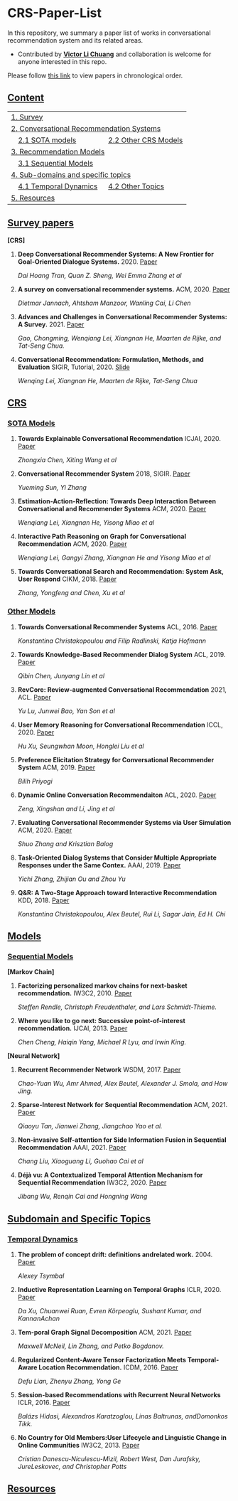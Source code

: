 # CRS-Paper-List
In this repository, we summary a paper list of works in conversational recommendation system and its related areas.


- Contributed by **[Victor Li Chuang](github.com/xiaowudeshen)** and collaboration is welcome for anyone interested in this repo.

Please follow [this link](./README_by_year.md) to view papers in chronological order. 

## [Content](#content)

<table>
<tr><td colspan="2"><a href="#survey-papers">1. Survey</a></td></tr> 
    
<tr><td colspan="3"><a href="#crs">2. Conversational Recommendation Systems</a></td></tr> 
<tr>
    <td>&emsp;<a href="#sota-models">2.1 SOTA models</a></td>
    <td>&ensp;<a href="#other-models">2.2 Other CRS Models</a></td>
</tr> 
<tr><td colspan="2"><a href="#models">3. Recommendation Models</a></td></tr>

<tr>
    <td>&emsp;<a href="#sequential-models">3.1 Sequential Models</a></td>
</tr>

<tr><td colspan="2"><a href="#sub-domain-and-specific-topics">4. Sub-domains and specific topics</a></td></tr>
<tr>
    <td>&emsp;<a href="#temporal-dynamics">4.1 Temporal Dynamics</a></td>
    <td>&ensp;<a href="#other-topics">4.2 Other Topics</a></td>
</tr>     
    
<tr><td colspan="2"><a href="#resources">5. Resources</a></td></tr>
</table>

## [Survey papers](#content)

**[CRS]**


1. **Deep Conversational Recommender Systems: A New Frontier for Goal-Oriented Dialogue Systems.** 2020. [Paper](https://arxiv.org/pdf/2004.13245.pdf)

    *Dai Hoang Tran, Quan Z. Sheng, Wei Emma Zhang et al*
   
    
2. **A survey on conversational recommender systems.** ACM, 2020. [Paper](https://arxiv.org/pdf/2004.00646.pdf)

    *Dietmar Jannach, Ahtsham Manzoor, Wanling Cai, Li Chen*
    
3. **Advances and Challenges in Conversational Recommender Systems: A Survey.** 2021. [Paper](https://arxiv.org/pdf/2101.09459.pdf)

    *Gao, Chongming, Wenqiang Lei, Xiangnan He, Maarten de Rijke, and Tat-Seng Chua.*
    
4. **Conversational Recommendation: Formulation, Methods, and Evaluation** SIGIR, Tutorial, 2020. [Slide](http://staff.ustc.edu.cn/~hexn/slides/sigir20-tutorial-CRS-slides.pdf)

    *Wenqing Lei, Xiangnan He, Maarten de Rijke, Tat-Seng Chua*
    

## [CRS](#content)



### [SOTA Models](#crs)



1. **Towards Explainable Conversational Recommendation** ICJAI, 2020. [Paper](https://www.ijcai.org/proceedings/2020/0414.pdf)

    *Zhongxia Chen, Xiting Wang et al*

2. **Conversational Recommender System** 2018, SIGIR. [Paper](https://arxiv.org/pdf/1806.03277)

    *Yueming Sun, Yi Zhang*

3. **Estimation-Action-Reflection: Towards Deep Interaction Between Conversational and Recommender Systems** ACM, 2020. [Paper](https://arxiv.org/pdf/2002.09102.pdf)

    *Wenqiang Lei, Xiangnan He, Yisong Miao et al*

4. **Interactive Path Reasoning on Graph for Conversational Recommendation** ACM, 2020. [Paper](https://arxiv.org/pdf/2007.00194)

    *Wenqiang Lei, Gangyi Zhang, Xiangnan He and Yisong Miao et al*

5. **Towards Conversational Search and Recommendation: System Ask, User Respond** CIKM, 2018. [Paper](http://yongfeng.me/attach/conv-search-rec-zhang2018.pdf)

    *Zhang, Yongfeng and Chen, Xu et al*


### [Other Models](#other-models)

1. **Towards Conversational Recommender Systems** ACL, 2016. [Paper](https://www.kdd.org/kdd2016/papers/files/rfp0063-christakopoulouA.pdf)

    *Konstantina Christakopoulou and Filip Radlinski, Katja Hofmann*

2. **Towards Knowledge-Based Recommender Dialog System** ACL, 2019. [Paper](https://arxiv.org/pdf/1908.05391)

    *Qibin Chen, Junyang Lin et al*

3. **RevCore: Review-augmented Conversational Recommendation** 2021, ACL. [Paper](https://arxiv.org/pdf/2106.00957.pdf)

    *Yu Lu, Junwei Bao, Yan Son et al*

4. **User Memory Reasoning for Conversational Recommendation** ICCL, 2020. [Paper](https://arxiv.org/pdf/2006.00184)

    *Hu Xu, Seungwhan Moon, Honglei Liu et al*

5. **Preference Elicitation Strategy for Conversational Recommender System** ACM, 2019. [Paper](https://dl.acm.org/doi/abs/10.1145/3289600.3291604)

    *Bilih Priyogi*

6. **Dynamic Online Conversation Recommendaiton** ACL, 2020. [Paper](https://aclanthology.org/2020.acl-main.305.pdf)

    *Zeng, Xingshan and Li, Jing et al*

7. **Evaluating Conversational Recommender Systems via User Simulation** ACM, 2020. [Paper](https://arxiv.org/pdf/2006.08732.pdf)

    *Shuo Zhang and Krisztian Balog*

8. **Task-Oriented Dialog Systems that Consider Multiple Appropriate Responses under the Same Contex.** AAAI, 2019. [Paper](https://arxiv.org/pdf/1911.10484.pdf)

    *Yichi Zhang, Zhijian Ou and Zhou Yu*

9. **Q&R: A Two-Stage Approach toward Interactive Recommendation** KDD, 2018. [Paper](https://dl-acm-org.libproxy1.nus.edu.sg/doi/pdf/10.1145/3219819.3219894)

    *Konstantina Christakopoulou, Alex Beutel, Rui Li, Sagar Jain, Ed H. Chi*




## [Models](#content)   


### [Sequential Models](#sequential-models) 

**[Markov Chain]**

1. **Factorizing personalized markov chains for next-basket recommendation.** IW3C2, 2010. [Paper](https://dl.acm.org/doi/10.1145/1772690.1772773)

   *Steffen Rendle, Christoph Freudenthaler, and Lars Schmidt-Thieme.*
   
2. **Where you like to go next: Successive point-of-interest recommendation.** IJCAI, 2013. [Paper](https://citeseerx.ist.psu.edu/viewdoc/download?doi=10.1.1.415.7078&rep=rep1&type=pdf)

    *Chen Cheng, Haiqin Yang, Michael R Lyu, and Irwin King.*

**[Neural Network]**

1. **Recurrent Recommender Network** WSDM, 2017. [Paper](https://cseweb.ucsd.edu/classes/fa17/cse291-b/reading/rrn_wsdm2017.pdf)

    *Chao-Yuan Wu, Amr Ahmed, Alex Beutel, Alexander J. Smola, and How Jing.*

2. **Sparse-Interest Network for Sequential Recommendation** ACM, 2021. [Paper](https://arxiv.org/pdf/2102.09267.pdf) 
   
   *Qiaoyu Tan, Jianwei Zhang, Jiangchao Yao et al.*  
   
 3. **Non-invasive Self-attention for Side Information Fusion in Sequential Recommendation** AAAI, 2021. [Paper](https://arxiv.org/pdf/2103.03578)
   
    *Chang Liu, Xiaoguang Li, Guohao Cai et al*
    
 4. **Déjà vu: A Contextualized Temporal Attention Mechanism for Sequential Recommendation** IW3C2, 2020. [Paper](https://arxiv.org/pdf/2002.00741.pdf)

    *Jibang Wu, Renqin Cai and Hongning Wang*
    
  


## [Subdomain and Specific Topics](#sub-domain-and-specific-topics)


### [Temporal Dynamics](#sub-domain-and-specific-topics)

1. **The problem of concept drift: definitions andrelated work.** 2004. [Paper](https://www.scss.tcd.ie/publications/tech-reports/reports.04/TCD-CS-2004-15.pdf)

    *Alexey Tsymbal*

2. **Inductive Representation Learning on Temporal Graphs** ICLR, 2020. [Paper](https://arxiv.org/pdf/2002.07962.pdf)

    *Da Xu, Chuanwei Ruan, Evren Körpeoglu, Sushant Kumar, and KannanAchan*

3. **Tem-poral  Graph  Signal  Decomposition** ACM, 2021. [Paper](https://arxiv.org/pdf/2106.13517.pdf)

    *Maxwell  McNeil,  Lin  Zhang,  and  Petko  Bogdanov.*

4. **Regularized Content-Aware Tensor Factorization Meets Temporal-Aware Location Recommendation.** ICDM, 2016. [Paper](https://doi.org/10.1109/ICDM.2016.0131)

    *Defu Lian, Zhenyu Zhang, Yong Ge*

5. **Session-based Recommendations with Recurrent Neural Networks** ICLR, 2016. [Paper](https://arxiv.org/pdf/1511.06939.pdf)

    *Balázs   Hidasi,   Alexandros   Karatzoglou,   Linas   Baltrunas,   andDomonkos Tikk.*

6. **No Country for Old Members:User Lifecycle and Linguistic Change in Online Communities** IW3C2, 2013. [Paper](https://nlp.stanford.edu/pubs/linguistic_change_lifecycle.pdf)

    *Cristian Danescu-Niculescu-Mizil, Robert West, Dan Jurafsky, JureLeskovec, and Christopher Potts*






## [Resources](#resources)

